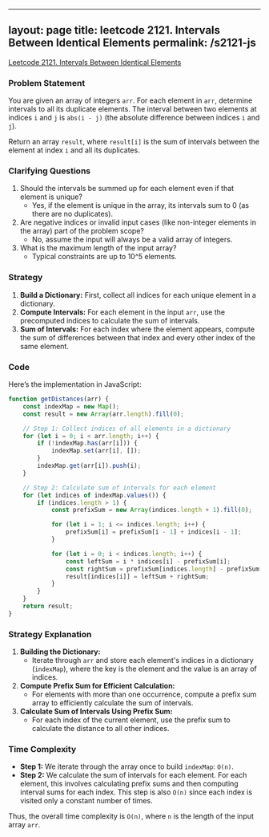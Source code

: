 
---
layout: page
title: leetcode 2121. Intervals Between Identical Elements
permalink: /s2121-js
---
[Leetcode 2121. Intervals Between Identical Elements](https://algoadvance.github.io/algoadvance/l2121)
### Problem Statement
You are given an array of integers `arr`. For each element in `arr`, determine intervals to all its duplicate elements. The interval between two elements at indices `i` and `j` is `abs(i - j)` (the absolute difference between indices `i` and `j`).

Return an array `result`, where `result[i]` is the sum of intervals between the element at index `i` and all its duplicates.

### Clarifying Questions
1. Should the intervals be summed up for each element even if that element is unique?
   - Yes, if the element is unique in the array, its intervals sum to 0 (as there are no duplicates).
2. Are negative indices or invalid input cases (like non-integer elements in the array) part of the problem scope?
   - No, assume the input will always be a valid array of integers.
3. What is the maximum length of the input array?
   - Typical constraints are up to 10^5 elements.

### Strategy
1. **Build a Dictionary:** First, collect all indices for each unique element in a dictionary.
2. **Compute Intervals:** For each element in the input `arr`, use the precomputed indices to calculate the sum of intervals.
3. **Sum of Intervals:** For each index where the element appears, compute the sum of differences between that index and every other index of the same element.

### Code
Here’s the implementation in JavaScript:

```javascript
function getDistances(arr) {
    const indexMap = new Map();
    const result = new Array(arr.length).fill(0);

    // Step 1: Collect indices of all elements in a dictionary
    for (let i = 0; i < arr.length; i++) {
        if (!indexMap.has(arr[i])) {
            indexMap.set(arr[i], []);
        }
        indexMap.get(arr[i]).push(i);
    }

    // Step 2: Calculate sum of intervals for each element
    for (let indices of indexMap.values()) {
        if (indices.length > 1) {
            const prefixSum = new Array(indices.length + 1).fill(0);

            for (let i = 1; i <= indices.length; i++) {
                prefixSum[i] = prefixSum[i - 1] + indices[i - 1];
            }

            for (let i = 0; i < indices.length; i++) {
                const leftSum = i * indices[i] - prefixSum[i];
                const rightSum = prefixSum[indices.length] - prefixSum[i + 1] - (indices.length - i - 1) * indices[i];
                result[indices[i]] = leftSum + rightSum;
            }
        }
    }
    return result;
}
```

### Strategy Explanation
1. **Building the Dictionary:**
   - Iterate through `arr` and store each element's indices in a dictionary (`indexMap`), where the key is the element and the value is an array of indices.
2. **Compute Prefix Sum for Efficient Calculation:**
   - For elements with more than one occurrence, compute a prefix sum array to efficiently calculate the sum of intervals.
3. **Calculate Sum of Intervals Using Prefix Sum:**
   - For each index of the current element, use the prefix sum to calculate the distance to all other indices.

### Time Complexity
- **Step 1:** We iterate through the array once to build `indexMap`: `O(n)`.
- **Step 2:** We calculate the sum of intervals for each element. For each element, this involves calculating prefix sums and then computing interval sums for each index. This step is also `O(n)` since each index is visited only a constant number of times.

Thus, the overall time complexity is `O(n)`, where `n` is the length of the input array `arr`.